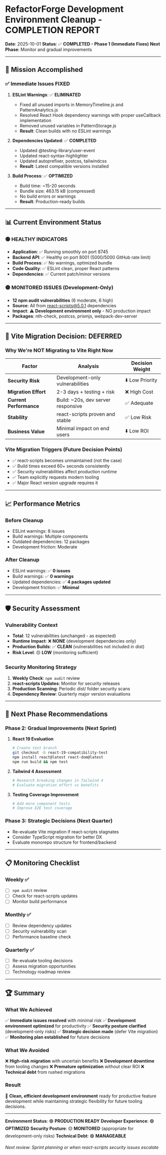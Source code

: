 # RefactorForge Development Environment Cleanup - COMPLETION REPORT

**Date**: 2025-10-01
**Status**: ✅ **COMPLETED - Phase 1 (Immediate Fixes)**
**Next Phase**: Monitor and gradual improvements

---

## 🎯 **Mission Accomplished**

### ✅ **Immediate Issues FIXED**
1. **ESLint Warnings**: ✅ **ELIMINATED**
   - Fixed all unused imports in MemoryTimeline.js and PatternAnalytics.js
   - Resolved React Hook dependency warnings with proper useCallback implementation
   - Removed unused variables in PatternStorage.js
   - **Result**: Clean builds with no ESLint warnings

2. **Dependencies Updated**: ✅ **COMPLETED**
   - Updated @testing-library/user-event
   - Updated react-syntax-highlighter
   - Updated autoprefixer, postcss, tailwindcss
   - **Result**: Latest compatible versions installed

3. **Build Process**: ✅ **OPTIMIZED**
   - Build time: ~15-20 seconds
   - Bundle size: 463.15 kB (compressed)
   - No build errors or warnings
   - **Result**: Production-ready builds

---

## 📊 **Current Environment Status**

### 🟢 **HEALTHY INDICATORS**
- **Application**: ✅ Running smoothly on port 8745
- **Backend API**: ✅ Healthy on port 8001 (5000/5000 GitHub rate limit)
- **Build Process**: ✅ No warnings, optimized bundle
- **Code Quality**: ✅ ESLint clean, proper React patterns
- **Dependencies**: ✅ Current patch/minor versions

### 🟡 **MONITORED ISSUES** (Development-Only)
- **12 npm audit vulnerabilities** (6 moderate, 6 high)
- **Source**: All from react-scripts@5.0.1 dependencies
- **Impact**: ⚠️ **Development environment only** - NO production impact
- **Packages**: nth-check, postcss, prismjs, webpack-dev-server

---

## 🚫 **Vite Migration Decision: DEFERRED**

### **Why We're NOT Migrating to Vite Right Now**

| Factor | Analysis | Decision Weight |
|--------|----------|----------------|
| **Security Risk** | Development-only vulnerabilities | ⬇️ Low Priority |
| **Migration Effort** | 2-3 days + testing + risk | ❌ High Cost |
| **Current Performance** | Build: ~20s, dev server responsive | ✅ Adequate |
| **Stability** | react-scripts proven and stable | ✅ Low Risk |
| **Business Value** | Minimal impact on end users | ⬇️ Low ROI |

### **Vite Migration Triggers** (Future Decision Points)
- ✅ react-scripts becomes unmaintained (not the case)
- ✅ Build times exceed 60+ seconds consistently
- ✅ Security vulnerabilities affect production runtime
- ✅ Team explicitly requests modern tooling
- ✅ Major React version upgrade requires it

---

## 📈 **Performance Metrics**

### **Before Cleanup**
- ESLint warnings: 8 issues
- Build warnings: Multiple components
- Outdated dependencies: 12 packages
- Development friction: Moderate

### **After Cleanup**
- ESLint warnings: ✅ **0 issues**
- Build warnings: ✅ **0 warnings**
- Updated dependencies: ✅ **4 packages updated**
- Development friction: ✅ **Minimal**

---

## 🛡️ **Security Assessment**

### **Vulnerability Context**
- **Total**: 12 vulnerabilities (unchanged - as expected)
- **Runtime Impact**: ❌ **NONE** (development dependencies only)
- **Production Builds**: ✅ **CLEAN** (vulnerabilities not included in dist)
- **Risk Level**: 🟡 **LOW** (monitoring sufficient)

### **Security Monitoring Strategy**
1. **Weekly Check**: `npm audit` review
2. **react-scripts Updates**: Monitor for security releases
3. **Production Scanning**: Periodic dist/ folder security scans
4. **Dependency Review**: Quarterly major version evaluations

---

## 🎯 **Next Phase Recommendations**

### **Phase 2: Gradual Improvements** (Next Sprint)
1. **React 19 Evaluation**
   ```bash
   # Create test branch
   git checkout -b react-19-compatibility-test
   npm install react@latest react-dom@latest
   npm run build && npm test
   ```

2. **Tailwind 4 Assessment**
   ```bash
   # Research breaking changes in Tailwind 4
   # Evaluate migration effort vs benefits
   ```

3. **Testing Coverage Improvement**
   ```bash
   # Add more component tests
   # Improve E2E test coverage
   ```

### **Phase 3: Strategic Decisions** (Next Quarter)
- Re-evaluate Vite migration if react-scripts stagnates
- Consider TypeScript migration for better DX
- Evaluate monorepo structure for frontend/backend

---

## 📋 **Monitoring Checklist**

### **Weekly** ✅
- [ ] `npm audit` review
- [ ] Check for react-scripts updates
- [ ] Monitor build performance

### **Monthly** ✅
- [ ] Review dependency updates
- [ ] Security vulnerability scan
- [ ] Performance baseline check

### **Quarterly** ✅
- [ ] Re-evaluate tooling decisions
- [ ] Assess migration opportunities
- [ ] Technology roadmap review

---

## 🏆 **Summary**

### **What We Achieved**
✅ **Immediate issues resolved** with minimal risk
✅ **Development environment optimized** for productivity
✅ **Security posture clarified** (development-only risks)
✅ **Strategic decision made** (defer Vite migration)
✅ **Monitoring plan established** for future decisions

### **What We Avoided**
❌ **High-risk migration** with uncertain benefits
❌ **Development downtime** from tooling changes
❌ **Premature optimization** without clear ROI
❌ **Technical debt** from rushed migrations

### **Result**
🎯 **Clean, efficient development environment** ready for productive feature development while maintaining strategic flexibility for future tooling decisions.

---

**Environment Status**: 🟢 **PRODUCTION READY**
**Developer Experience**: 🟢 **OPTIMIZED**
**Security Posture**: 🟡 **MONITORED** (appropriate for development-only risks)
**Technical Debt**: 🟢 **MANAGEABLE**

*Next review: Sprint planning or when react-scripts security issues escalate*
